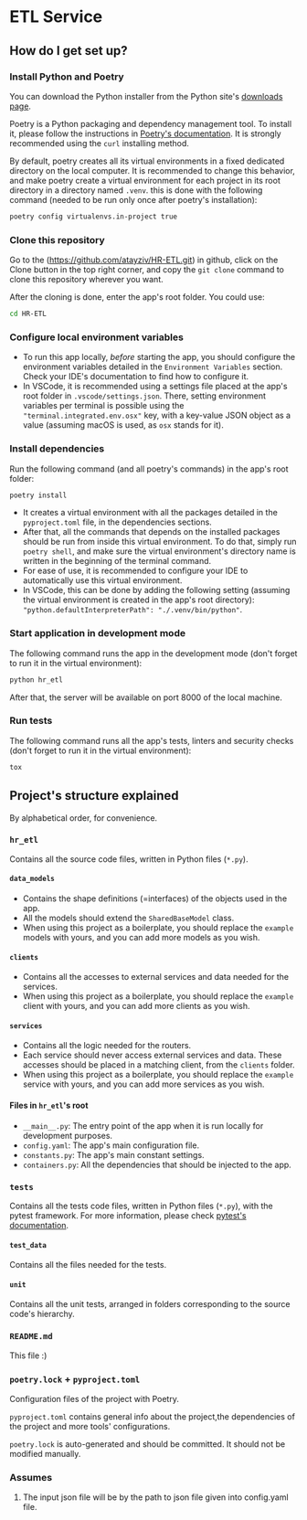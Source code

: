 # ETL Service

## How do I get set up?

### Install Python and Poetry

You can download the Python installer from the Python site's [downloads page](https://www.python.org/downloads/).

Poetry is a Python packaging and dependency management tool. To install it, please follow the instructions
in [Poetry's documentation](https://python-poetry.org/docs/#installation). It is strongly recommended using the `curl`
installing method.

By default, poetry creates all its virtual environments in a fixed dedicated directory on the local computer. It is
recommended to change this behavior, and make poetry create a virtual environment for each project in its root directory
in a directory named `.venv`. this is done with the following command (needed to be run only once after poetry's
installation):

```sh
poetry config virtualenvs.in-project true
```

### Clone this repository

Go to the (https://github.com/atayziv/HR-ETL.git) in github, click on the Clone
button in the top right corner, and copy the `git clone` command to clone this repository wherever you want.

After the cloning is done, enter the app's root folder. You could use:

```sh
cd HR-ETL
```

### Configure local environment variables

- To run this app locally, _before_ starting the app, you should configure the environment variables detailed in
  the `Environment Variables` section. Check your IDE's documentation to find how to configure it.
- In VSCode, it is recommended using a settings file placed at the app's root folder in `.vscode/settings.json`. There,
  setting environment variables per terminal is possible using the `"terminal.integrated.env.osx"` key, with a key-value
  JSON object as a value (assuming macOS is used, as `osx` stands for it).

### Install dependencies

Run the following command (and all poetry's commands) in the app's root folder:

```sh
poetry install
```

- It creates a virtual environment with all the packages detailed in the `pyproject.toml` file, in the dependencies
  sections.
- After that, all the commands that depends on the installed packages should be run from inside this virtual
  environment. To do that, simply run `poetry shell`, and make sure the virtual environment's directory name is written
  in the beginning of the terminal command.
- For ease of use, it is recommended to configure your IDE to automatically use this virtual environment.
- In VSCode, this can be done by adding the following setting (assuming the virtual environment is created in the app's
  root directory): `"python.defaultInterpreterPath": "./.venv/bin/python"`.

### Start application in development mode

The following command runs the app in the development mode (don't forget to run it in the virtual environment):

```sh
python hr_etl
```

After that, the server will be available on port 8000 of the local machine.

### Run tests

The following command runs all the app's tests, linters and security checks (don't forget to run it in the virtual
environment):

```sh
tox
```

## Project's structure explained

By alphabetical order, for convenience.

### `hr_etl`

Contains all the source code files, written in Python files (`*.py`).

#### `data_models`

- Contains the shape definitions (=interfaces) of the objects used in the app.
- All the models should extend the `SharedBaseModel` class.
- When using this project as a boilerplate, you should replace the `example` models with yours, and you can add more
  models as you wish.

#### `clients`

- Contains all the accesses to external services and data needed for the services.
- When using this project as a boilerplate, you should replace the `example` client with yours, and you can add more
  clients as you wish.

#### `services`

- Contains all the logic needed for the routers.
- Each service should never access external services and data. These accesses should be placed in a matching client,
  from the `clients` folder.
- When using this project as a boilerplate, you should replace the `example` service with yours, and you can add more
  services as you wish.

#### Files in `hr_etl`'s root

- `__main__.py`: The entry point of the app when it is run locally for development purposes.
- `config.yaml`: The app's main configuration file.
- `constants.py`: The app's main constant settings.
- `containers.py`: All the dependencies that should be injected to the app.

### `tests`

Contains all the tests code files, written in Python files (`*.py`), with the pytest framework. For more information,
please check [pytest's documentation](https://docs.pytest.org/).

#### `test_data`

Contains all the files needed for the tests.

#### `unit`

Contains all the unit tests, arranged in folders corresponding to the source code's hierarchy.

### `README.md`

This file :)

### `poetry.lock` + `pyproject.toml`

Configuration files of the project with Poetry.

`pyproject.toml` contains general info about the project,the dependencies of the project and more tools' configurations.

`poetry.lock` is auto-generated and should be committed. It should not be modified manually.

### Assumes

1. The input json file will be by the path to json file given into config.yaml file.
